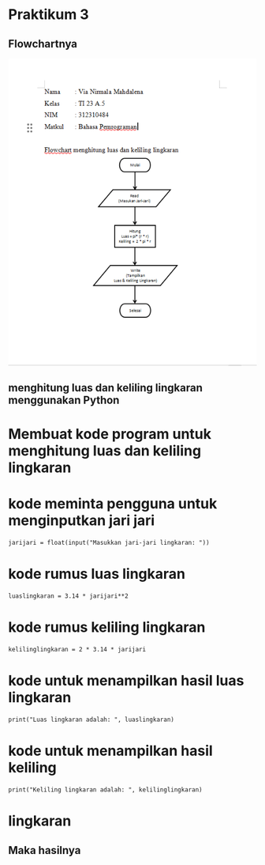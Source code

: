 # Praktikum 3

## Flowchartnya 
<img src="Flowchart/flowchart6.png">

## menghitung luas dan keliling lingkaran menggunakan Python
# Membuat kode program untuk menghitung luas dan keliling lingkaran
# kode meminta pengguna untuk menginputkan jari jari
    jarijari = float(input("Masukkan jari-jari lingkaran: ")) 

# kode rumus luas lingkaran
    luaslingkaran = 3.14 * jarijari**2  
 
# kode rumus keliling lingkaran
    kelilinglingkaran = 2 * 3.14 * jarijari

# kode untuk menampilkan hasil luas lingkaran
    print("Luas lingkaran adalah: ", luaslingkaran)

# kode untuk menampilkan hasil keliling 
    print("Keliling lingkaran adalah: ", kelilinglingkaran)
# lingkaran

## Maka hasilnya
